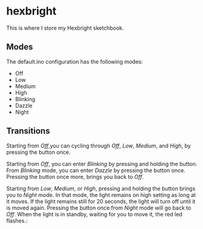 hexbright
=========

This is where I store my Hexbright sketchbook.

Modes
-----

The default.ino configuration has the following modes:

* Off
* Low
* Medium
* High
* Blinking
* Dazzle
* Night

Transitions
-----------

Starting from *Off*,you can cycling through *Off*, *Low*, *Medium*, and *High*, by pressing the button once.

Starting from *Off*, you can enter *Blinking* by pressing and holding the button. From *Blinking* mode, you can enter *Dazzle* by pressing the button once. Pressing the button once more, brings you back to *Off*.

Starting from *Low*, *Medium*, or *High*, pressing and holding the button brings you to *Night* mode. In that mode, the light remains on high setting as long at it moves. If the light remains still for 20 seconds, the light will turn off until it is moved again. Pressing the button once from *Night* mode will go back to *Off*. When the light is in standby, waiting for you to move it, the red led flashes.:



